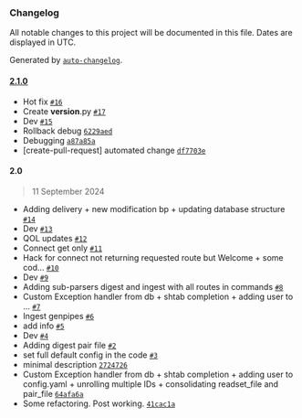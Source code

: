 ### Changelog

All notable changes to this project will be documented in this file. Dates are displayed in UTC.

Generated by [`auto-changelog`](https://github.com/CookPete/auto-changelog).

#### [2.1.0](https://github.com/c3g/project_tracking_cli/compare/2.0...2.1.0)

- Hot fix [`#16`](https://github.com/c3g/project_tracking_cli/pull/16)
- Create __version__.py [`#17`](https://github.com/c3g/project_tracking_cli/pull/17)
- Dev [`#15`](https://github.com/c3g/project_tracking_cli/pull/15)
- Rollback debug [`6229aed`](https://github.com/c3g/project_tracking_cli/commit/6229aed47792c38e79955616dd8112015ca84b4c)
- Debugging [`a87a85a`](https://github.com/c3g/project_tracking_cli/commit/a87a85add5070c98bc852a65f0e3e2d41a74a643)
- [create-pull-request] automated change [`df7703e`](https://github.com/c3g/project_tracking_cli/commit/df7703e55d0aa8f117e180577c7a064f8d983c0b)

#### 2.0

> 11 September 2024

- Adding delivery + new modification bp + updating database structure [`#14`](https://github.com/c3g/project_tracking_cli/pull/14)
- Dev [`#13`](https://github.com/c3g/project_tracking_cli/pull/13)
- QOL updates [`#12`](https://github.com/c3g/project_tracking_cli/pull/12)
- Connect get only [`#11`](https://github.com/c3g/project_tracking_cli/pull/11)
- Hack for connect not returning requested route but Welcome + some cod… [`#10`](https://github.com/c3g/project_tracking_cli/pull/10)
- Dev [`#9`](https://github.com/c3g/project_tracking_cli/pull/9)
- Adding sub-parsers digest and ingest with all routes in commands [`#8`](https://github.com/c3g/project_tracking_cli/pull/8)
- Custom Exception handler from db + shtab completion + adding user to … [`#7`](https://github.com/c3g/project_tracking_cli/pull/7)
- Ingest genpipes [`#6`](https://github.com/c3g/project_tracking_cli/pull/6)
- add info [`#5`](https://github.com/c3g/project_tracking_cli/pull/5)
- Dev [`#4`](https://github.com/c3g/project_tracking_cli/pull/4)
- Adding digest pair file [`#2`](https://github.com/c3g/project_tracking_cli/pull/2)
- set full default config in the code [`#3`](https://github.com/c3g/project_tracking_cli/pull/3)
- minimal description [`2724726`](https://github.com/c3g/project_tracking_cli/commit/272472657c0cd73ff9b716b6641045cb9b8da95e)
- Custom Exception handler from db + shtab completion + adding user to config.yaml + unrolling multiple IDs + consolidating readset_file and pair_file [`64afa6a`](https://github.com/c3g/project_tracking_cli/commit/64afa6ae4708f455bc53b128bdb121bed167c2d1)
- Some refactoring. Post working. [`41cac1a`](https://github.com/c3g/project_tracking_cli/commit/41cac1af50e68dc14231ac535882acfc859c2080)
